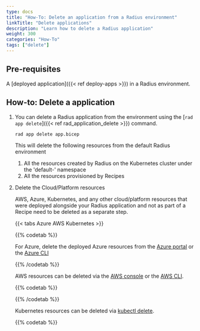 ```yaml
---
type: docs
title: "How-To: Delete an application from a Radius environment"
linkTitle: "Delete applications"
description: "Learn how to delete a Radius application"
weight: 300
categories: "How-To"
tags: ["delete"]
---
```


## Pre-requisites

A [deployed application]({{< ref deploy-apps >}}) in a Radius environment.

## How-to: Delete a  application

1. You can delete a Radius application from the environment using the [`rad app delete`]({{< ref rad_application_delete >}}) command.

    ```bash
    rad app delete app.bicep
    ```

    This will delete the following resources from the default Radius environment
    
    1. All the resources created by Radius on the Kubernetes cluster under the 'default-<appname>' namespace
    2. All the resources provisioned by Recipes
  
2. Delete the Cloud/Platform resources

    AWS, Azure, Kubernetes, and any other cloud/platform resources that were deployed alongside your Radius application and not as part of a Recipe need to be deleted as a separate step.

    {{< tabs Azure AWS Kubernetes >}}

    {{% codetab %}}

    For Azure, delete the deployed Azure resources from the [Azure portal](https://portal.azure.com/) or the [Azure CLI](https://learn.microsoft.com/en-us/cli/azure/resource?view=azure-cli-latest#az-resource-delete)

    {{% /codetab %}}

    AWS resources can be deleted via the [AWS console](https://aws.amazon.com/console/) or the [AWS CLI](https://docs.aws.amazon.com/cli/latest/reference/cloudcontrol/delete-resource.html).

    {{% codetab %}}

    {{% /codetab %}}

    Kubernetes resources can be deleted via [kubectl delete](https://kubernetes.io/docs/reference/kubectl/cheatsheet/#deleting-resources).
    
    {{% codetab %}}
 